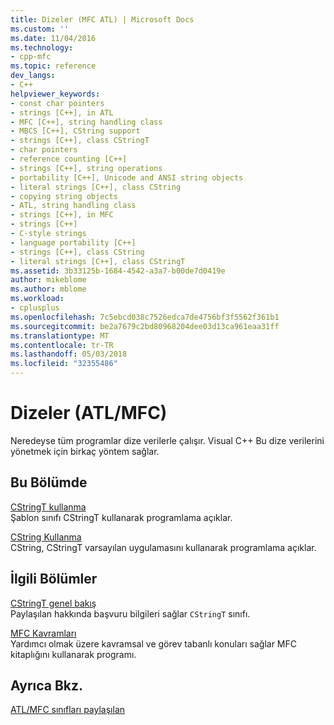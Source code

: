 ```yaml
---
title: Dizeler (MFC ATL) | Microsoft Docs
ms.custom: ''
ms.date: 11/04/2016
ms.technology:
- cpp-mfc
ms.topic: reference
dev_langs:
- C++
helpviewer_keywords:
- const char pointers
- strings [C++], in ATL
- MFC [C++], string handling class
- MBCS [C++], CString support
- strings [C++], class CStringT
- char pointers
- reference counting [C++]
- strings [C++], string operations
- portability [C++], Unicode and ANSI string objects
- literal strings [C++], class CString
- copying string objects
- ATL, string handling class
- strings [C++], in MFC
- strings [C++]
- C-style strings
- language portability [C++]
- strings [C++], class CString
- literal strings [C++], class CStringT
ms.assetid: 3b33125b-1684-4542-a3a7-b00de7d0419e
author: mikeblome
ms.author: mblome
ms.workload:
- cplusplus
ms.openlocfilehash: 7c5ebcd038c7526edca7de4756bf3f5562f361b1
ms.sourcegitcommit: be2a7679c2bd80968204dee03d13ca961eaa31ff
ms.translationtype: MT
ms.contentlocale: tr-TR
ms.lasthandoff: 05/03/2018
ms.locfileid: "32355486"
---
```

# <a name="strings-atlmfc"></a>Dizeler (ATL/MFC)
Neredeyse tüm programlar dize verilerle çalışır. Visual C++ Bu dize verilerini yönetmek için birkaç yöntem sağlar.  
  
## <a name="in-this-section"></a>Bu Bölümde  
 [CStringT kullanma](../atl-mfc-shared/using-cstringt.md)  
 Şablon sınıfı CStringT kullanarak programlama açıklar.  
  
 [CString Kullanma](../atl-mfc-shared/using-cstring.md)  
 CString, CStringT varsayılan uygulamasını kullanarak programlama açıklar.  
  
## <a name="related-sections"></a>İlgili Bölümler  
 [CStringT genel bakış](../atl-mfc-shared/reference/cstringt-class.md)  
 Paylaşılan hakkında başvuru bilgileri sağlar `CStringT` sınıfı.  
  
 [MFC Kavramları](../mfc/mfc-concepts.md)  
 Yardımcı olmak üzere kavramsal ve görev tabanlı konuları sağlar MFC kitaplığını kullanarak programı.  
  
## <a name="see-also"></a>Ayrıca Bkz.  
 [ATL/MFC sınıfları paylaşılan](../atl-mfc-shared/atl-mfc-shared-classes.md)

